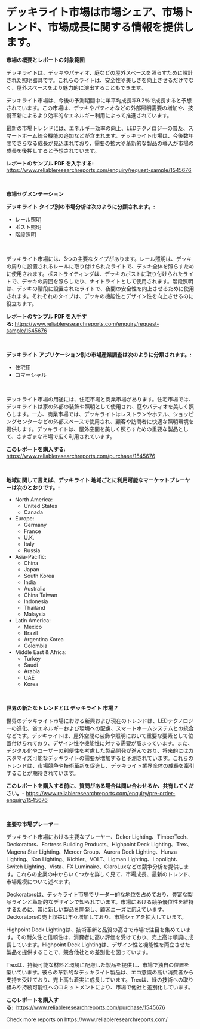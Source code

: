 <p><h1>デッキライト市場は市場シェア、市場トレンド、市場成長に関する情報を提供します。</h1></p><p><strong>市場の概要とレポートの対象範囲</strong></p>
<p><p>デッキライトは、デッキやパティオ、庭などの屋外スペースを照らすために設計された照明器具です。これらのライトは、安全性や美しさを向上させるだけでなく、屋外スペースをより魅力的に演出することもできます。</p><p>デッキライト市場は、今後の予測期間中に年平均成長率9.2％で成長すると予想されています。この市場は、デッキやパティオなどの外部照明需要の増加や、技術革新によるより効率的なエネルギー利用によって推進されています。</p><p>最新の市場トレンドには、エネルギー効率の向上、LEDテクノロジーの普及、スマートホーム統合機能の追加などが含まれます。デッキライト市場は、今後数年間でさらなる成長が見込まれており、需要の拡大や革新的な製品の導入が市場の成長を後押しすると予想されています。</p></p>
<p><strong>レポートのサンプル PDF を入手する:</strong> <a href="https://www.reliableresearchreports.com/enquiry/request-sample/1545676">https://www.reliableresearchreports.com/enquiry/request-sample/1545676</a></p>
<p>&nbsp;</p>
<p><strong>市場セグメンテーション</strong></p>
<p><strong>デッキライト タイプ別の市場分析は次のように分類されます。:</strong></p>
<p><ul><li>レール照明</li><li>ポスト照明</li><li>階段照明</li></ul></p>
<p>&nbsp;</p>
<p><p>デッキライト市場には、3つの主要なタイプがあります。レール照明は、デッキの周りに設置されるレールに取り付けられたライトで、デッキ全体を照らすために使用されます。ポストライティングは、デッキのポストに取り付けられたライトで、デッキの周囲を照らしたり、ナイトライトとして使用されます。階段照明は、デッキの階段に設置されたライトで、夜間の安全性を向上させるために使用されます。それぞれのタイプは、デッキの機能性とデザイン性を向上させるのに役立ちます。</p></p>
<p><strong>レポートのサンプル PDF を入手する:</strong>&nbsp;<a href="https://www.reliableresearchreports.com/enquiry/request-sample/1545676">https://www.reliableresearchreports.com/enquiry/request-sample/1545676</a></p>
<p>&nbsp;</p>
<p><strong> デッキライト アプリケーション別の市場産業調査は次のように分類されます。:</strong></p>
<p><ul><li>住宅用</li><li>コマーシャル</li></ul></p>
<p>&nbsp;</p>
<p><p>デッキライト市場の用途には、住宅市場と商業市場があります。住宅市場では、デッキライトは家の外部の装飾や照明として使用され、庭やパティオを美しく照らします。一方、商業市場では、デッキライトはレストランやホテル、ショッピングセンターなどの外部スペースで使用され、顧客や訪問者に快適な照明環境を提供します。デッキライトは、屋外空間を美しく照らすための重要な製品として、さまざまな市場で広く利用されています。</p></p>
<p><strong>このレポートを購入する:</strong>&nbsp; <a href="https://www.reliableresearchreports.com/purchase/1545676">https://www.reliableresearchreports.com/purchase/1545676</a></p>
<p>&nbsp;</p>
<p><strong>地域に関して言えば、デッキライト 地域ごとに利用可能なマーケットプレーヤーは次のとおりです。:</strong></p>
<p><ul>
    <li>
        North America:
        <ul>
            <li>United States</li>
            <li>Canada</li>
        </ul>
    </li>
    <li>
        Europe:
        <ul>
            <li>Germany</li>
            <li>France</li>
            <li>U.K.</li>
            <li>Italy</li>
            <li>Russia</li>
        </ul>
    </li>
    <li>
        Asia-Pacific:
        <ul>
            <li>China</li>
            <li>Japan</li>
            <li>South Korea</li>
            <li>India</li>
            <li>Australia</li>
            <li>China Taiwan</li>
            <li>Indonesia</li>
            <li>Thailand</li>
            <li>Malaysia</li>
        </ul>
    </li>
    <li>
        Latin America:
        <ul>
            <li>Mexico</li>
            <li>Brazil</li>
            <li>Argentina Korea</li>
            <li>Colombia</li>
        </ul>
    </li>
    <li>
        Middle East & Africa:
        <ul>
            <li>Turkey</li>
            <li>Saudi</li>
            <li>Arabia</li>
            <li>UAE</li>
            <li>Korea</li>
        </ul>
    </li>
    </ul></p>
<p>&nbsp;</p>
<p><strong>世界の新たなトレンドとは デッキライト 市場？</strong></p>
<p><p>世界のデッキライト市場における新興および現在のトレンドは、LEDテクノロジーの進化、省エネルギーおよび環境への配慮、スマートホームシステムとの統合などです。デッキライトは、屋外空間の装飾や照明において重要な要素として位置付けられており、デザイン性や機能性に対する需要が高まっています。また、デジタル化やユーザーの利便性を考慮した製品開発が進んでおり、将来的にはカスタマイズ可能なデッキライトの需要が増加すると予測されています。これらのトレンドは、市場競争や技術革新を促進し、デッキライト業界全体の成長を牽引することが期待されています。</p></p>
<p><strong>このレポートを購入する前に、質問がある場合は問い合わせるか、共有してください。</strong>- <a href="https://www.reliableresearchreports.com/enquiry/pre-order-enquiry/1545676">https://www.reliableresearchreports.com/enquiry/pre-order-enquiry/1545676</a></p>
<p>&nbsp;</p>
<p><strong>主要な市場プレーヤー</strong></p>
<p><p>デッキライト市場における主要なプレーヤー、Dekor Lighting、TimberTech、Deckorators、Fortress Building Products、Highpoint Deck Lighting、Trex、Magena Star Lighting、Mercer Group、Aurora Deck Lighting、Hunza Lighting、Kon Lighting、Kichler、VOLT、Ligman Lighting、Lopolight、Switch Lighting、Vista、FX Luminaire、ClaroLuxなどの競争分析を提供します。これらの企業の中からいくつかを詳しく見て、市場成長、最新のトレンド、市場規模について述べます。</p><p>Deckoratorsは、デッキライト市場でリーダー的な地位を占めており、豊富な製品ラインと革新的なデザインで知られています。市場における競争優位性を維持するために、常に新しい製品を開発し、顧客ニーズに応えています。Deckoratorsの売上収益は年々増加しており、市場シェアを拡大しています。</p><p>Highpoint Deck Lightingは、技術革新と品質の高さで市場で注目を集めています。その耐久性と信頼性は、消費者に高い評価を受けており、売上高は順調に成長しています。Highpoint Deck Lightingは、デザイン性と機能性を両立させた製品を提供することで、競合他社との差別化を図っています。</p><p>Trexは、持続可能な材料と環境に配慮した製品を提供し、市場で独自の位置を築いています。彼らの革新的なデッキライト製品は、エコ意識の高い消費者から支持を受けており、売上高も着実に成長しています。Trexは、緑の技術への取り組みや持続可能性へのコミットメントにより、市場で他社と差別化しています。</p></p>
<p><strong>このレポートを購入する:</strong>&nbsp;&nbsp;<a href="https://www.reliableresearchreports.com/purchase/1545676">https://www.reliableresearchreports.com/purchase/1545676</a></p>
<p>Check more reports on https://www.reliableresearchreports.com/</p>